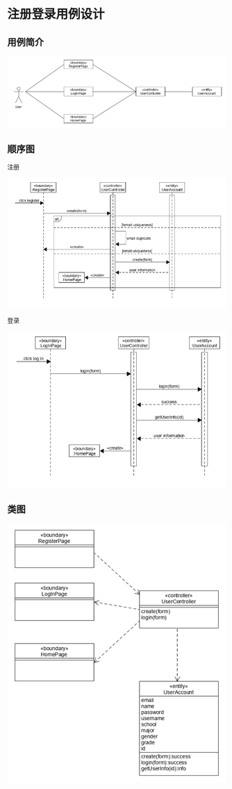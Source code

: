 # 注册登录用例设计

## 用例简介

![](UseCasesDesign/register_log_in.png)

## 顺序图

注册

![](UseCasesDesign/register_log_in_sequence_1.png)

登录

![](UseCasesDesign/register_log_in_sequence_2.png)

## 类图

![](UseCasesDesign/register_log_in_class.png)
